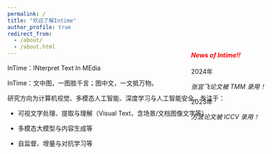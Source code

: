 ```yaml
---
permalink: /
title: "欢迎了解Intime"
author_profile: true
redirect_from: 
  - /about/
  - /about.html
---  
```


   
InTime：INterpret Text In MEdia
  
InTime：文中图，一图胜千言；图中文，一文抵万物。
  
    
    
研究方向为计算机视觉、多模态人工智能、深度学习与人工智能安全，专注于：  

+ 可视文字处理、提取与理解（Visual Text，含场景/文档图像文字等）  

+ 多模态大模型与内容生成等  

+ 自监督、增量与对抗学习等  

<style>
  .well{
    position: absolute;
    top: 150px;
    right: 150px;
  }
</style>
<div class="well">
  <h4 style="color:red"><em>News of Intime!!</em></h4>
  2024年
  <p>
    <em>张宜飞论文被 TMM 录用！</em><br>
  </p>
  2023年
  <p>
    <em>方波论文被 ICCV 录用！</em><br>
  </p>
</div>



<script type="text/javascript" id="clustrmaps" src="//clustrmaps.com/map_v2.js?d=IZ9pPSCretfEwjCp7s_Fm8UrWtt2kUvApAL5BtbtCBA&cl=ffffff&w=a"></script>
